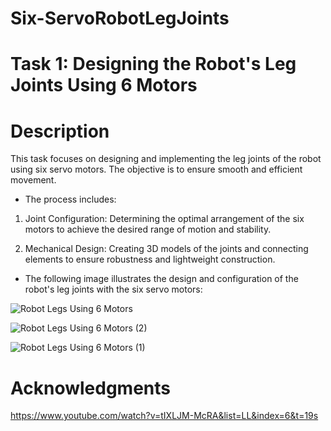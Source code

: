 # Six-ServoRobotLegJoints

# Task 1: Designing the Robot's Leg Joints Using 6 Motors

# Description

This task focuses on designing and implementing the leg joints of the robot using six servo motors. The objective is to ensure smooth and efficient movement.

* The process includes:

1. Joint Configuration: Determining the optimal arrangement of the six motors to achieve the desired range of motion and stability.
   
2. Mechanical Design: Creating 3D models of the joints and connecting elements to ensure robustness and lightweight construction.


* The following image illustrates the design and configuration of the robot's leg joints with the six servo motors:


![Robot Legs Using 6 Motors](https://github.com/GDHadeel/Servo-Controlled-Robot-Legs/assets/126657301/07128e02-acbb-44ec-b9ba-904da0524dfc)

![Robot Legs Using 6 Motors (2)](https://github.com/GDHadeel/Servo-Controlled-Robot-Legs/assets/126657301/c8eb8362-085e-4df7-bfc2-1087c93aa669)

![Robot Legs Using 6 Motors (1)](https://github.com/GDHadeel/Servo-Controlled-Robot-Legs/assets/126657301/2020d9a4-f553-48c6-8862-7cdce2727272)

# Acknowledgments
https://www.youtube.com/watch?v=tIXLJM-McRA&list=LL&index=6&t=19s
